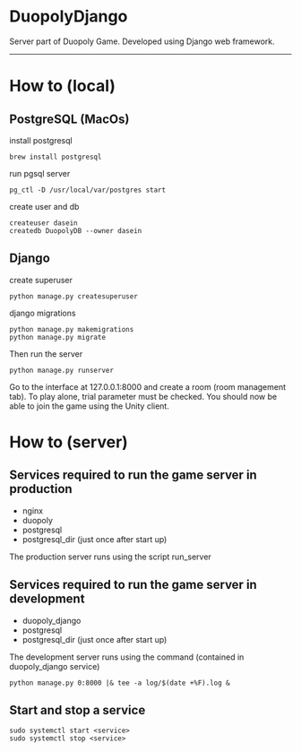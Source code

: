 # DuopolyDjango
Server part of Duopoly Game. Developed using Django web framework.

__________________________________________________

# How to (local) 

## PostgreSQL (MacOs)
install postgresql

    brew install postgresql

run pgsql server

    pg_ctl -D /usr/local/var/postgres start

create user and db

    createuser dasein
    createdb DuopolyDB --owner dasein

## Django 

create superuser
    
    python manage.py createsuperuser
    
django migrations
    
    python manage.py makemigrations
    python manage.py migrate
  
    
Then run the server 
    
    python manage.py runserver
    
Go to the interface at 127.0.0.1:8000 and create a room (room management tab). 
To play alone, trial parameter must be checked.
You should now be able to join the game using the Unity client.

# How to (server) 

## Services required to run the game server in production
* nginx
* duopoly
* postgresql
* postgresql_dir (just once after start up)

The production server runs using the script run_server

## Services required to run the game server in development
* duopoly_django
* postgresql
* postgresql_dir (just once after start up)


The development server runs using the command (contained in duopoly_django service)

    python manage.py 0:8000 |& tee -a log/$(date +%F).log &
  

## Start and stop a service
    sudo systemctl start <service>
    sudo systemctl stop <service>

